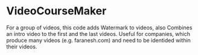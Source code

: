 # VideoCourseMaker
For a group of videos, this code adds Watermark to videos, also Combines an intro video to the first and the last videos. Useful for companies, which produce many videos (e.g. faranesh.com) and need to be identided within their videos.<br/>
